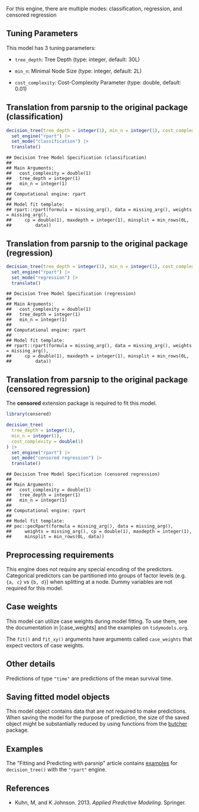 


For this engine, there are multiple modes: classification, regression, and censored regression

## Tuning Parameters



This model has 3 tuning parameters:

- `tree_depth`: Tree Depth (type: integer, default: 30L)

- `min_n`: Minimal Node Size (type: integer, default: 2L)

- `cost_complexity`: Cost-Complexity Parameter (type: double, default: 0.01)

## Translation from parsnip to the original package (classification)


``` r
decision_tree(tree_depth = integer(1), min_n = integer(1), cost_complexity = double(1)) |> 
  set_engine("rpart") |> 
  set_mode("classification") |> 
  translate()
```

```
## Decision Tree Model Specification (classification)
## 
## Main Arguments:
##   cost_complexity = double(1)
##   tree_depth = integer(1)
##   min_n = integer(1)
## 
## Computational engine: rpart 
## 
## Model fit template:
## rpart::rpart(formula = missing_arg(), data = missing_arg(), weights = missing_arg(), 
##     cp = double(1), maxdepth = integer(1), minsplit = min_rows(0L, 
##         data))
```


## Translation from parsnip to the original package (regression)


``` r
decision_tree(tree_depth = integer(1), min_n = integer(1), cost_complexity = double(1)) |> 
  set_engine("rpart") |> 
  set_mode("regression") |> 
  translate()
```

```
## Decision Tree Model Specification (regression)
## 
## Main Arguments:
##   cost_complexity = double(1)
##   tree_depth = integer(1)
##   min_n = integer(1)
## 
## Computational engine: rpart 
## 
## Model fit template:
## rpart::rpart(formula = missing_arg(), data = missing_arg(), weights = missing_arg(), 
##     cp = double(1), maxdepth = integer(1), minsplit = min_rows(0L, 
##         data))
```


## Translation from parsnip to the original package (censored regression)

The **censored** extension package is required to fit this model.


``` r
library(censored)

decision_tree(
  tree_depth = integer(1),
  min_n = integer(1),
  cost_complexity = double(1)
) |> 
  set_engine("rpart") |> 
  set_mode("censored regression") |> 
  translate()
```

```
## Decision Tree Model Specification (censored regression)
## 
## Main Arguments:
##   cost_complexity = double(1)
##   tree_depth = integer(1)
##   min_n = integer(1)
## 
## Computational engine: rpart 
## 
## Model fit template:
## pec::pecRpart(formula = missing_arg(), data = missing_arg(), 
##     weights = missing_arg(), cp = double(1), maxdepth = integer(1), 
##     minsplit = min_rows(0L, data))
```

## Preprocessing requirements


This engine does not require any special encoding of the predictors. Categorical predictors can be partitioned into groups of factor levels (e.g. `{a, c}` vs `{b, d}`) when splitting at a node. Dummy variables are not required for this model. 

## Case weights


This model can utilize case weights during model fitting. To use them, see the documentation in [case_weights] and the examples on `tidymodels.org`. 

The `fit()` and `fit_xy()` arguments have arguments called `case_weights` that expect vectors of case weights. 

## Other details



Predictions of type `"time"` are predictions of the mean survival time.

## Saving fitted model objects


This model object contains data that are not required to make predictions. When saving the model for the purpose of prediction, the size of the saved object might be substantially reduced by using functions from the [butcher](https://butcher.tidymodels.org) package.

## Examples 

The "Fitting and Predicting with parsnip" article contains [examples](https://parsnip.tidymodels.org/articles/articles/Examples.html#decision-tree-rpart) for `decision_tree()` with the `"rpart"` engine.

## References

-   Kuhn, M, and K Johnson. 2013. *Applied Predictive Modeling*. Springer.

